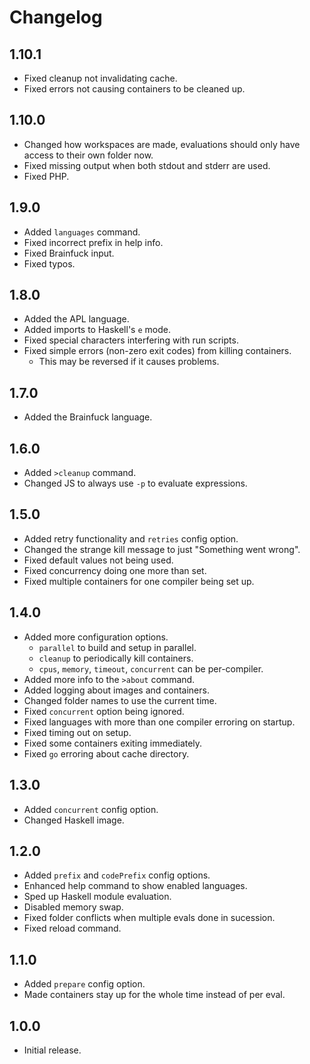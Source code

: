 # Changelog

## 1.10.1

- Fixed cleanup not invalidating cache.
- Fixed errors not causing containers to be cleaned up.

## 1.10.0

- Changed how workspaces are made, evaluations should only have access to their own folder now.
- Fixed missing output when both stdout and stderr are used.
- Fixed PHP.

## 1.9.0

- Added `languages` command.
- Fixed incorrect prefix in help info.
- Fixed Brainfuck input.
- Fixed typos.

## 1.8.0

- Added the APL language.
- Added imports to Haskell's `e` mode.
- Fixed special characters interfering with run scripts.
- Fixed simple errors (non-zero exit codes) from killing containers.
    - This may be reversed if it causes problems. 

## 1.7.0

- Added the Brainfuck language.

## 1.6.0

- Added `>cleanup` command.
- Changed JS to always use `-p` to evaluate expressions.

## 1.5.0

- Added retry functionality and `retries` config option.
- Changed the strange kill message to just "Something went wrong".
- Fixed default values not being used.
- Fixed concurrency doing one more than set.
- Fixed multiple containers for one compiler being set up.

## 1.4.0

- Added more configuration options.
    - `parallel` to build and setup in parallel.
    - `cleanup` to periodically kill containers.
    - `cpus`, `memory`, `timeout`, `concurrent` can be per-compiler.
- Added more info to the `>about` command.
- Added logging about images and containers.
- Changed folder names to use the current time.
- Fixed `concurrent` option being ignored.
- Fixed languages with more than one compiler erroring on startup.
- Fixed timing out on setup.
- Fixed some containers exiting immediately.
- Fixed `go` erroring about cache directory.

## 1.3.0

- Added `concurrent` config option.
- Changed Haskell image.

## 1.2.0

- Added `prefix` and `codePrefix` config options.
- Enhanced help command to show enabled languages.
- Sped up Haskell module evaluation.
- Disabled memory swap.
- Fixed folder conflicts when multiple evals done in sucession.
- Fixed reload command.

## 1.1.0

- Added `prepare` config option.
- Made containers stay up for the whole time instead of per eval.

## 1.0.0

- Initial release.
